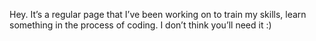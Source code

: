 Hey. It’s a regular page that I’ve been working on to train my skills, learn something in the process of coding. I don’t think you’ll need it :)